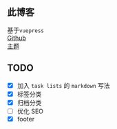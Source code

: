 ## 此博客
基于`vuepress`  
[Github](https://github.com/YasinChan/vuepress-blog)  
[主题](https://github.com/YasinChan/vuepress-theme-inherit)

## TODO 
- [x] 加入 `task lists` 的 `markdown` 写法
- [x] 标签分类
- [x] 归档分类
- [ ] 优化 SEO
- [x] footer
